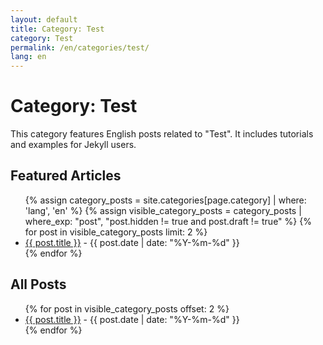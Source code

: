 ```yaml
---
layout: default
title: Category: Test
category: Test
permalink: /en/categories/test/
lang: en
---
```


<!-- en/categories/test.md -->
<h1>Category: Test</h1>
<p>This category features English posts related to "Test". It includes tutorials and examples for Jekyll users.</p>

<h2>Featured Articles</h2>
<ul>
  {% assign category_posts = site.categories[page.category] | where: 'lang', 'en' %}
  {% assign visible_category_posts = category_posts | where_exp: "post", "post.hidden != true and post.draft != true" %}
  {% for post in visible_category_posts limit: 2 %}
    <li>
      <a href="{{ post.url }}">{{ post.title }}</a> - {{ post.date | date: "%Y-%m-%d" }}
    </li>
  {% endfor %}
</ul>

<h2>All Posts</h2>
<ul>
  {% for post in visible_category_posts offset: 2 %}
    <li>
      <a href="{{ post.url }}">{{ post.title }}</a> - {{ post.date | date: "%Y-%m-%d" }}
    </li>
  {% endfor %}
</ul>

